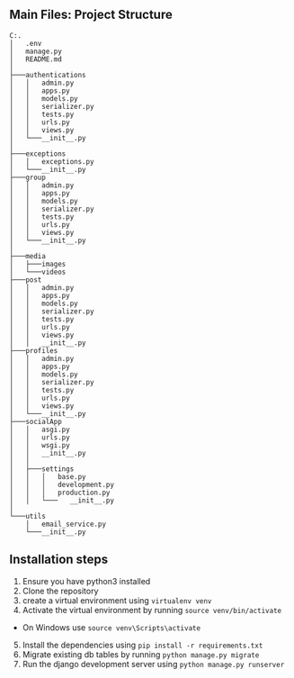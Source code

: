 ## Main Files: Project Structure

```shell
C:.
│   .env
│   manage.py
│   README.md
│
├───authentications
│   │   admin.py
│   │   apps.py
│   │   models.py
│   │   serializer.py
│   │   tests.py
│   │   urls.py
│   │   views.py
│   └───__init__.py
│
├───exceptions
│   │   exceptions.py
│   └───__init__.py
├───group
│   │   admin.py
│   │   apps.py
│   │   models.py
│   │   serializer.py
│   │   tests.py
│   │   urls.py
│   │   views.py
│   └───__init__.py
│
├───media
│   ├───images
│   └───videos
├───post
│   │   admin.py
│   │   apps.py
│   │   models.py
│   │   serializer.py
│   │   tests.py
│   │   urls.py
│   │   views.py
│   │   __init__.py
├───profiles
│   │   admin.py
│   │   apps.py
│   │   models.py
│   │   serializer.py
│   │   tests.py
│   │   urls.py
│   │   views.py
│   └───__init__.py
├───socialApp
│   │   asgi.py
│   │   urls.py
│   │   wsgi.py
│   │   __init__.py
│   │
│   ├───settings
│   │   │   base.py
│   │   │   development.py
│   │   │   production.py
│   │   └───   __init__.py
│
└───utils
    │   email_service.py
    └───__init__.py
```

## Installation steps

1. Ensure you have python3 installed
2. Clone the repository
3. create a virtual environment using `virtualenv venv`
4. Activate the virtual environment by running `source venv/bin/activate`

* On Windows use `source venv\Scripts\activate`

5. Install the dependencies using `pip install -r requirements.txt`
6. Migrate existing db tables by running `python manage.py migrate`
7. Run the django development server using `python manage.py runserver`
